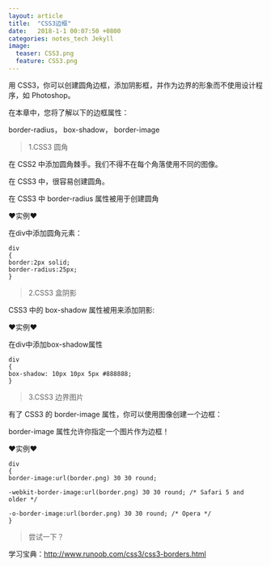 ```yaml
---
layout: article
title:  "CSS3边框"
date:   2018-1-1 00:07:50 +0800
categories: notes_tech Jekyll
image:
  teaser: CSS3.png
  feature: CSS3.png
---
```

用 CSS3，你可以创建圆角边框，添加阴影框，并作为边界的形象而不使用设计程序，如 Photoshop。

在本章中，您将了解以下的边框属性：

border-radius，
box-shadow，
border-image


>  1.CSS3 圆角

在 CSS2 中添加圆角棘手。我们不得不在每个角落使用不同的图像。

在 CSS3 中，很容易创建圆角。

在 CSS3 中 border-radius 属性被用于创建圆角

❤实例❤

在div中添加圆角元素：

```
div
{
border:2px solid;
border-radius:25px;
}
```

>  2.CSS3 盒阴影

CSS3 中的 box-shadow 属性被用来添加阴影:

❤实例❤

在div中添加box-shadow属性

```
div
{
box-shadow: 10px 10px 5px #888888;
}
```

>   3.CSS3 边界图片

有了 CSS3 的 border-image 属性，你可以使用图像创建一个边框：

border-image 属性允许你指定一个图片作为边框！ 

❤实例❤

```
div
{
border-image:url(border.png) 30 30 round;

-webkit-border-image:url(border.png) 30 30 round; /* Safari 5 and older */

-o-border-image:url(border.png) 30 30 round; /* Opera */
}
```

>   尝试一下？

学习宝典：http://www.runoob.com/css3/css3-borders.html
